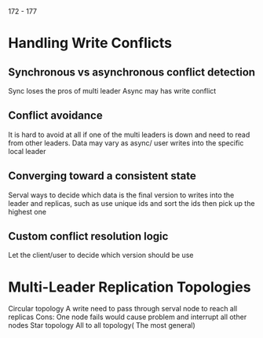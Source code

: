 172 - 177
# Handling Write Conflicts 
## Synchronous vs asynchronous conflict detection 
Sync loses the pros of multi leader
Async may has write conflict
## Conflict avoidance 
It is hard to avoid at all if one of the multi leaders is down and need to read from other leaders. Data may vary as async/ user writes into the specific local leader
## Converging toward a consistent state 
Serval ways to decide which data is the final version to writes into the leader and replicas, such as use unique ids and sort the ids then pick up the highest one
## Custom conflict resolution logic 
Let the client/user to decide which version should be use
# Multi-Leader Replication Topologies 
Circular topology
A write need to pass through serval node to reach all replicas
Cons: One node fails would cause problem and interrupt all other nodes
Star topology
All to all topology( The most general)

